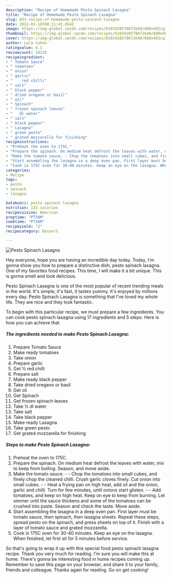 ```yaml
---
description: "Recipe of Homemade Pesto Spinach Lasagna"
title: "Recipe of Homemade Pesto Spinach Lasagna"
slug: 831-recipe-of-homemade-pesto-spinach-lasagna
date: 2022-02-16T00:11:43.854Z
image: https://img-global.cpcdn.com/recipes/6103428578672640/680x482cq70/pesto-spinach-lasagna-recipe-main-photo.jpg
thumbnail: https://img-global.cpcdn.com/recipes/6103428578672640/680x482cq70/pesto-spinach-lasagna-recipe-main-photo.jpg
cover: https://img-global.cpcdn.com/recipes/6103428578672640/680x482cq70/pesto-spinach-lasagna-recipe-main-photo.jpg
author: Lela Cohen
ratingvalue: 4.1
reviewcount: 24238
recipeingredient:
- " Tomato Sauce"
- " tomatoes"
- " onion"
- " garlic"
- "    red chilli"
- " salt"
- " black pepper"
- " dried oregano or basil"
- " oil"
- " Spinach"
- " frozen spinach leaves"
- "   dl water"
- " salt"
- " black pepper"
- " Lasagna"
- " green pesto"
- " grated mozzarella for finishing"
recipeinstructions:
- "Preheat the oven to 175C."
- "Prepare the spinach. On medium heat defrost the leaves with water, mix to keep from boiling. Season, and move aside."
- "Make the tomato sauce. - Chop the tomatoes into small cubes, and finely chop the cleaned chilli. Crush garlic cloves finely. Cut onion into small cubes. - Heat a frying pan on high heat, add oil and the onion, garlic and chilli. Turn for few minutes, until onions start glisten. - Add tomatoes, and keep on high heat. Keep on eye to keep from burning. Let simmer until the sauce thickens and some of the tomatoes can be crushed into paste. Season and check the taste. Move aside."
- "Start assembling the lasagna in a deep oven pan. First layer must be tomato sauce, then spinach, then lasagna sheets. Repeat these steps, spread pesto on the spinach, and press sheets on top of it. Finish with a layer of tomato sauce and grated mozzarella."
- "Cook in 175C oven for 30-40 minutes. Keep an eye on the lasagna. When finished, let first sit for 5 minutes before service."
categories:
- Recipe
tags:
- pesto
- spinach
- lasagna

katakunci: pesto spinach lasagna 
nutrition: 133 calories
recipecuisine: American
preptime: "PT34M"
cooktime: "PT36M"
recipeyield: "2"
recipecategory: Dessert

---
```



![Pesto Spinach Lasagna](https://img-global.cpcdn.com/recipes/6103428578672640/680x482cq70/pesto-spinach-lasagna-recipe-main-photo.jpg)

Hey everyone, hope you are having an incredible day today. Today, I'm gonna show you how to prepare a distinctive dish, pesto spinach lasagna. One of my favorites food recipes. This time, I will make it a bit unique. This is gonna smell and look delicious.



Pesto Spinach Lasagna is one of the most popular of recent trending meals in the world. It's simple, it's fast, it tastes yummy. It's enjoyed by millions every day. Pesto Spinach Lasagna is something that I've loved my whole life. They are nice and they look fantastic.


To begin with this particular recipe, we must prepare a few ingredients. You can cook pesto spinach lasagna using 17 ingredients and 5 steps. Here is how you can achieve that.

<!--inarticleads1-->

##### The ingredients needed to make Pesto Spinach Lasagna:

1. Prepare  Tomato Sauce
1. Make ready  tomatoes
1. Take  onion
1. Prepare  garlic
1. Get  ½   red chilli
1. Prepare  salt
1. Make ready  black pepper
1. Take  dried oregano or basil
1. Get  oil
1. Get  Spinach
1. Get  frozen spinach leaves
1. Take  ½  dl water
1. Take  salt
1. Take  black pepper
1. Make ready  Lasagna
1. Take  green pesto
1. Get  grated mozzarella for finishing




<!--inarticleads2-->

##### Steps to make Pesto Spinach Lasagna:

1. Preheat the oven to 175C.
1. Prepare the spinach. On medium heat defrost the leaves with water, mix to keep from boiling. Season, and move aside.
1. Make the tomato sauce. - - Chop the tomatoes into small cubes, and finely chop the cleaned chilli. Crush garlic cloves finely. Cut onion into small cubes. - - Heat a frying pan on high heat, add oil and the onion, garlic and chilli. Turn for few minutes, until onions start glisten. - - Add tomatoes, and keep on high heat. Keep on eye to keep from burning. Let simmer until the sauce thickens and some of the tomatoes can be crushed into paste. Season and check the taste. Move aside.
1. Start assembling the lasagna in a deep oven pan. First layer must be tomato sauce, then spinach, then lasagna sheets. Repeat these steps, spread pesto on the spinach, and press sheets on top of it. Finish with a layer of tomato sauce and grated mozzarella.
1. Cook in 175C oven for 30-40 minutes. Keep an eye on the lasagna. When finished, let first sit for 5 minutes before service.




So that's going to wrap it up with this special food pesto spinach lasagna recipe. Thank you very much for reading. I'm sure you will make this at home. There's gonna be interesting food in home recipes coming up. Remember to save this page on your browser, and share it to your family, friends and colleague. Thanks again for reading. Go on get cooking!

